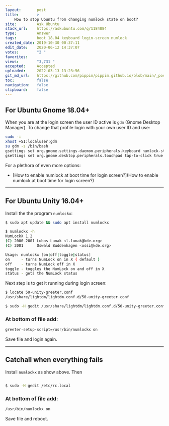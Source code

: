 ```yaml
---
layout:       post
title:        >
    How to stop Ubuntu from changing numlock state on boot?
site:         Ask Ubuntu
stack_url:    https://askubuntu.com/q/1184884
type:         Answer
tags:         boot 18.04 keyboard login-screen numlock
created_date: 2019-10-30 00:37:11
edit_date:    2020-06-12 14:37:07
votes:        "2 "
favorites:    
views:        "3,731 "
accepted:     Accepted
uploaded:     2022-03-13 13:23:56
git_md_url:   https://github.com/pippim/pippim.github.io/blob/main/_posts/2019/2019-10-30-How-to-stop-Ubuntu-from-changing-numlock-state-on-boot_.md
toc:          false
navigation:   false
clipboard:    false
---
```


## For Ubuntu Gnome 18.04+

When you are at the login screen the user ID active is `gdm` (Gnome Desktop Manager). To change that profile login with your own user ID and use:



``` bash
sudo -i
xhost +SI:localuser:gdm
su gdm -s /bin/bash
gsettings set org.gnome.settings-daemon.peripherals.keyboard numlock-state 'on'
gsettings set org.gnome.desktop.peripherals.touchpad tap-to-click true
```

For a plethora of even more options:

- [How to enable numlock at boot time for login screen?](How to enable numlock at boot time for login screen?)


----------


## For Ubuntu Unity 16.04+

Install the the program `numlockx`:

``` bash
$ sudo apt update && sudo apt install numlockx

$ numlockx -h
NumLockX 1.2
(C) 2000-2001 Lubos Lunak <l.lunak@kde.org>
(C) 2001      Oswald Buddenhagen <ossi@kde.org>

Usage: numlockx [on|off|toggle|status]
on     - turns NumLock on in X ( default )
off    - turns NumLock off in X
toggle - toggles the NumLock on and off in X
status - gets the NumLock status
```

Next step is to get it running during login screen:

``` bash
$ locate 50-unity-greeter.conf
/usr/share/lightdm/lightdm.conf.d/50-unity-greeter.conf

$ sudo -H gedit /usr/share/lightdm/lightdm.conf.d/50-unity-greeter.conf
```

### At bottom of file add:

``` bash
greeter-setup-script=/usr/bin/numlockx on
```

Save file and login again.


----------


## Catchall when everything fails

Install `numlockx` as show above. Then

``` bash

$ sudo -H gedit /etc/rc.local
```

### At bottom of file add:

``` bash
/usr/bin/numlockx on
```

Save file and reboot.
